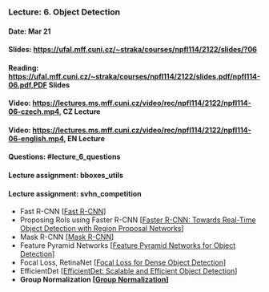 ### Lecture: 6. Object Detection
#### Date: Mar 21
#### Slides: https://ufal.mff.cuni.cz/~straka/courses/npfl114/2122/slides/?06
#### Reading: https://ufal.mff.cuni.cz/~straka/courses/npfl114/2122/slides.pdf/npfl114-06.pdf,PDF Slides
#### Video: https://lectures.ms.mff.cuni.cz/video/rec/npfl114/2122/npfl114-06-czech.mp4, CZ Lecture
#### Video: https://lectures.ms.mff.cuni.cz/video/rec/npfl114/2122/npfl114-06-english.mp4, EN Lecture
#### Questions: #lecture_6_questions
#### Lecture assignment: bboxes_utils
#### Lecture assignment: svhn_competition

- Fast R-CNN [[Fast R-CNN](https://arxiv.org/abs/1504.08083)]
- Proposing RoIs using Faster R-CNN [[Faster R-CNN: Towards Real-Time Object Detection with Region Proposal Networks](https://arxiv.org/abs/1506.01497)]
- Mask R-CNN [[Mask R-CNN](https://arxiv.org/abs/1703.06870)]
- Feature Pyramid Networks [[Feature Pyramid Networks for Object Detection](https://arxiv.org/abs/1612.03144)]
- Focal Loss, RetinaNet [[Focal Loss for Dense Object Detection](https://arxiv.org/abs/1708.02002)]
- EfficientDet [[EfficientDet: Scalable and Efficient Object Detection](https://arxiv.org/abs/1911.09070)]
- **Group Normalization [[Group Normalization](https://arxiv.org/abs/1803.08494)]**
